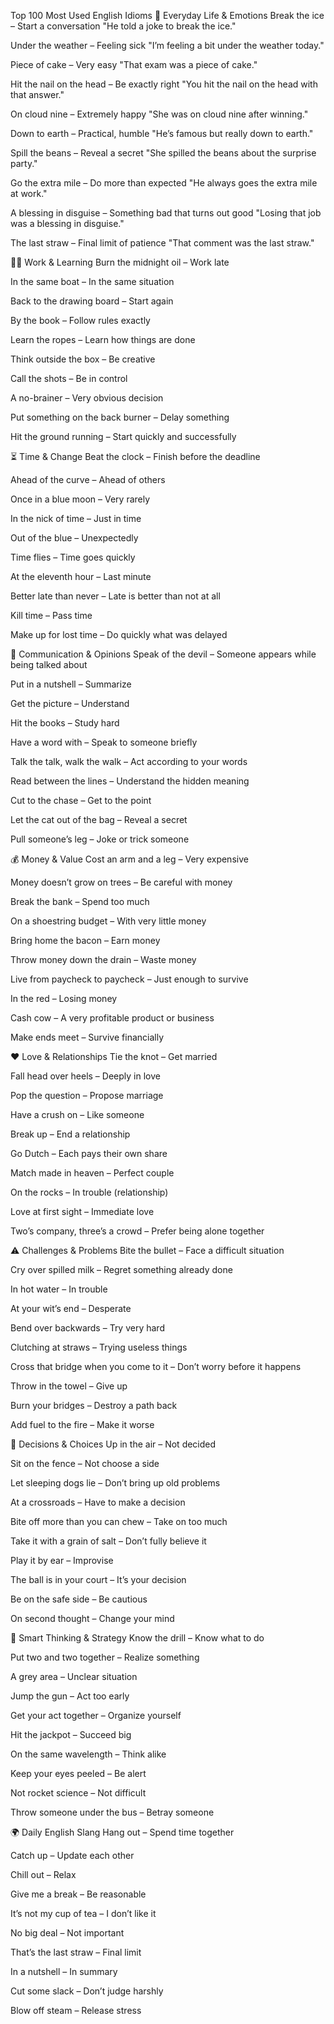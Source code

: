 Top 100 Most Used English Idioms
🧠 Everyday Life & Emotions
Break the ice – Start a conversation
"He told a joke to break the ice."

Under the weather – Feeling sick
"I’m feeling a bit under the weather today."

Piece of cake – Very easy
"That exam was a piece of cake."

Hit the nail on the head – Be exactly right
"You hit the nail on the head with that answer."

On cloud nine – Extremely happy
"She was on cloud nine after winning."

Down to earth – Practical, humble
"He’s famous but really down to earth."

Spill the beans – Reveal a secret
"She spilled the beans about the surprise party."

Go the extra mile – Do more than expected
"He always goes the extra mile at work."

A blessing in disguise – Something bad that turns out good
"Losing that job was a blessing in disguise."

The last straw – Final limit of patience
"That comment was the last straw."

👨‍💻 Work & Learning
Burn the midnight oil – Work late

In the same boat – In the same situation

Back to the drawing board – Start again

By the book – Follow rules exactly

Learn the ropes – Learn how things are done

Think outside the box – Be creative

Call the shots – Be in control

A no-brainer – Very obvious decision

Put something on the back burner – Delay something

Hit the ground running – Start quickly and successfully

⏳ Time & Change
Beat the clock – Finish before the deadline

Ahead of the curve – Ahead of others

Once in a blue moon – Very rarely

In the nick of time – Just in time

Out of the blue – Unexpectedly

Time flies – Time goes quickly

At the eleventh hour – Last minute

Better late than never – Late is better than not at all

Kill time – Pass time

Make up for lost time – Do quickly what was delayed

💬 Communication & Opinions
Speak of the devil – Someone appears while being talked about

Put in a nutshell – Summarize

Get the picture – Understand

Hit the books – Study hard

Have a word with – Speak to someone briefly

Talk the talk, walk the walk – Act according to your words

Read between the lines – Understand the hidden meaning

Cut to the chase – Get to the point

Let the cat out of the bag – Reveal a secret

Pull someone’s leg – Joke or trick someone

💰 Money & Value
Cost an arm and a leg – Very expensive

Money doesn’t grow on trees – Be careful with money

Break the bank – Spend too much

On a shoestring budget – With very little money

Bring home the bacon – Earn money

Throw money down the drain – Waste money

Live from paycheck to paycheck – Just enough to survive

In the red – Losing money

Cash cow – A very profitable product or business

Make ends meet – Survive financially

❤️ Love & Relationships
Tie the knot – Get married

Fall head over heels – Deeply in love

Pop the question – Propose marriage

Have a crush on – Like someone

Break up – End a relationship

Go Dutch – Each pays their own share

Match made in heaven – Perfect couple

On the rocks – In trouble (relationship)

Love at first sight – Immediate love

Two’s company, three’s a crowd – Prefer being alone together

⚠️ Challenges & Problems
Bite the bullet – Face a difficult situation

Cry over spilled milk – Regret something already done

In hot water – In trouble

At your wit’s end – Desperate

Bend over backwards – Try very hard

Clutching at straws – Trying useless things

Cross that bridge when you come to it – Don’t worry before it happens

Throw in the towel – Give up

Burn your bridges – Destroy a path back

Add fuel to the fire – Make it worse

🧭 Decisions & Choices
Up in the air – Not decided

Sit on the fence – Not choose a side

Let sleeping dogs lie – Don’t bring up old problems

At a crossroads – Have to make a decision

Bite off more than you can chew – Take on too much

Take it with a grain of salt – Don’t fully believe it

Play it by ear – Improvise

The ball is in your court – It’s your decision

Be on the safe side – Be cautious

On second thought – Change your mind

🧠 Smart Thinking & Strategy
Know the drill – Know what to do

Put two and two together – Realize something

A grey area – Unclear situation

Jump the gun – Act too early

Get your act together – Organize yourself

Hit the jackpot – Succeed big

On the same wavelength – Think alike

Keep your eyes peeled – Be alert

Not rocket science – Not difficult

Throw someone under the bus – Betray someone

🌍 Daily English Slang
Hang out – Spend time together

Catch up – Update each other

Chill out – Relax

Give me a break – Be reasonable

It’s not my cup of tea – I don’t like it

No big deal – Not important

That’s the last straw – Final limit

In a nutshell – In summary

Cut some slack – Don’t judge harshly

Blow off steam – Release stress

